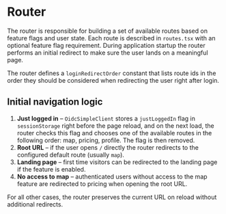 # Router

The router is responsible for building a set of available routes based on feature flags and user state. Each route is described in `routes.tsx` with an optional feature flag requirement. During application startup the router performs an initial redirect to make sure the user lands on a meaningful page.

The router defines a `loginRedirectOrder` constant that lists route ids in the order they should be considered when redirecting the user right after login.

## Initial navigation logic

1. **Just logged in** – `OidcSimpleClient` stores a `justLoggedIn` flag in `sessionStorage` right before the page reload, and on the next load, the router checks this flag and chooses one of the available routes in the following order: map, pricing, profile. The flag is then removed.
2. **Root URL** – if the user opens `/` directly the router redirects to the configured default route (usually `map`).
3. **Landing page** – first time visitors can be redirected to the landing page if the feature is enabled.
4. **No access to map** – authenticated users without access to the map feature are redirected to pricing when opening the root URL.

For all other cases, the router preserves the current URL on reload without additional redirects.
